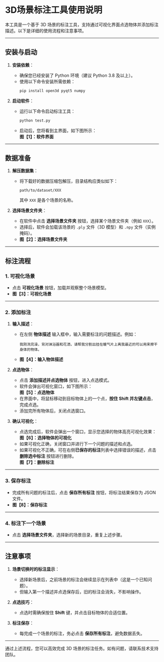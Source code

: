 # 3D场景标注工具使用说明

本工具是一个基于 3D 场景的标注工具，支持通过可视化界面点选物体并添加标注描述。以下是详细的使用流程和注意事项。

---

## **安装与启动**

1. **安装依赖**：
   - 确保您已经安装了 Python 环境（建议 Python 3.8 及以上）。
   - 使用以下命令安装所需依赖：
     ```bash
     pip install open3d pyqt5 numpy
     ```

2. **启动软件**：
   - 运行以下命令启动标注工具：
     ```bash
     python test.py
     ```
   - 启动后，您将看到主界面，如下图所示：  
     **图【1】：软件界面**  

---

## **数据准备**

1. **解压数据集**：
   - 将下载好的数据压缩包解压，目录结构应类似如下：
     ```
     path/to/dataset/XXX
     ```
     其中 `XXX` 是各个场景的名称。

2. **选择场景文件夹**：
   - 在软件中点击 **选择场景文件夹** 按钮，选择某个场景文件夹（例如 `XXX`）。
   - 选择后，软件会加载该场景的 `.ply` 文件（3D 模型）和 `.npy` 文件（实例掩码）。
   - **图【2】：选择场景文件夹**

---

## **标注流程**

### **1. 可视化场景**
- 点击 **可视化场景** 按钮，加载并观察整个场景模型。  
- **图【3】：可视化场景**

---

### **2. 添加标注**
1. **输入描述**：
   - 在左侧 **物体描述** 输入框中，输入需要标注的问题描述。例如：
     ```
     我刚洗完澡，背对淋浴器和花洒，请帮我分割出挂在暖气片上离我最近的可以用来擦干身体的物体。
     ```
   - **图【4】：输入物体描述**

2. **点选物体**：
   - 点击 **添加描述并点选物体** 按钮，进入点选模式。
   - 软件会弹出可视化窗口，如下图所示：  
     **图【5】：点选物体**
   - 在界面中，将鼠标移动到目标物体上的一个点，**按住 Shift 并左键点击**，完成点选。
   - 添加完所有物体后，关闭点选窗口。

3. **确认可视化**：
   - 点选完成后，软件会弹出一个窗口，显示您选择的物体高亮可视化效果：  
     **图【6】：选择物体的可视化**
   - 如果可视化正确，关闭窗口并进行下一个问题的描述和点选。
   - 如果可视化不正确，可在右侧**已保存的标注**列表中选择错误的描述，点击 **删除选中标注** 按钮进行删除。  
     **图【7】：删除标注**

---

### **3. 保存标注**
- 完成所有问题的标注后，点击 **保存所有标注** 按钮，将标注结果保存为 JSON 文件。
- **图【8】：保存标注**

---

### **4. 标注下一个场景**
- 点击 **选择场景文件夹**，选择新的场景目录，重复上述步骤。

---

## **注意事项**
1. **场景切换时的标注显示**：
   - 选择新场景后，之前场景的标注会继续显示在列表中（这是一个已知问题）。
   - 但输入第一个描述并点选保存后，旧的标注会消失，不影响操作。

2. **点选技巧**：
   - 点选时需确保按住 **Shift** 键，并点击目标物体的合适位置。

3. **标注保存**：
   - 每完成一个场景的标注，务必点击 **保存所有标注**，避免数据丢失。

---

通过上述流程，您可以高效完成 3D 场景的标注任务。如有问题，请联系技术支持团队。
